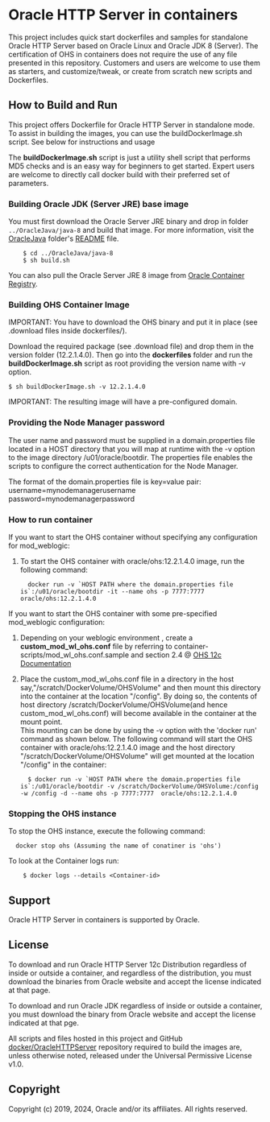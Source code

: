 Oracle HTTP Server in containers
===================================
This project includes quick start dockerfiles and samples for standalone Oracle HTTP Server based on Oracle Linux and Oracle JDK 8 (Server).
The certification of OHS in containers does not require the use of any file presented in this repository.
Customers and users are welcome to use them as starters, and customize/tweak, or create from scratch new scripts and Dockerfiles.

## How to Build and Run
This project offers Dockerfile for Oracle HTTP Server in standalone mode. To assist in building the images, you can use the buildDockerImage.sh script. See below for instructions and usage

The **buildDockerImage.sh** script is just a utility shell script that performs MD5 checks and is an easy way for beginners to get started. Expert users are welcome to directly call docker build with their preferred set of parameters.

### Building Oracle JDK (Server JRE) base image
You must first download the Oracle Server JRE binary and drop in folder `../OracleJava/java-8` and build that image. For more information, visit the [OracleJava](../OracleJava) folder's [README](../OracleJava/README.md) file.

        $ cd ../OracleJava/java-8
        $ sh build.sh
You can also pull the Oracle Server JRE 8 image from [Oracle Container Registry](https://container-registry.oracle.com).

### Building OHS Container Image
IMPORTANT: You have to download the OHS binary and put it in place (see .download files inside dockerfiles/).

Download the required package (see .download file) and drop them in the version folder (12.2.1.4.0). Then go into the **dockerfiles** folder and run the **buildDockerImage.sh** script as root providing the version name with -v option.

    $ sh buildDockerImage.sh -v 12.2.1.4.0

IMPORTANT: The resulting image will have a  pre-configured domain. 

### Providing the Node Manager password
The user name and password must be supplied in a domain.properties file located in a HOST directory that you will map at runtime with the -v option to the image directory /u01/oracle/bootdir. The properties file enables the scripts to configure the correct authentication for the Node Manager.

The format of the domain.properties file is key=value pair:
username=mynodemanagerusername
password=mynodemanagerpassword

### How to run container



If you want to start the OHS container without specifying any configuration for mod_weblogic:
1. To start the OHS container with oracle/ohs:12.2.1.4.0 image, run the following command:


         docker run -v `HOST PATH where the domain.properties file is`:/u01/oracle/bootdir -it --name ohs -p 7777:7777 oracle/ohs:12.2.1.4.0


If you want to start the OHS container with some pre-specified mod_weblogic configuration:
1. Depending on your weblogic environment , create a **custom_mod_wl_ohs.conf** file by referring to container-scripts/mod_wl_ohs.conf.sample and section 2.4 @ [OHS 12c Documentation](http://docs.oracle.com/middleware/12214/webtier/develop-plugin/oracle.htm#PLGWL553)

2. Place the custom_mod_wl_ohs.conf file in a directory in the host say,"/scratch/DockerVolume/OHSVolume" and then mount this directory into the container at the location "/config".
   By doing so, the contents of host directory /scratch/DockerVolume/OHSVolume(and hence custom_mod_wl_ohs.conf) will become available in the container at the mount point.  
   This mounting can be done by using the -v option with the 'docker run' command as shown below. The following command will start the OHS container with oracle/ohs:12.2.1.4.0 image and the host   directory "/scratch/DockerVolume/OHSVolume" will get mounted at the location "/config" in the container:

         $ docker run -v `HOST PATH where the domain.properties file is`:/u01/oracle/bootdir -v /scratch/DockerVolume/OHSVolume:/config -w /config -d --name ohs -p 7777:7777  oracle/ohs:12.2.1.4.0

### Stopping the  OHS instance
To stop the OHS instance, execute the following command:

      docker stop ohs (Assuming the name of conatiner is 'ohs')


To look at the Container logs run:

        $ docker logs --details <Container-id>


## Support
Oracle HTTP Server in containers  is supported by Oracle.


## License
To download and run Oracle HTTP Server 12c Distribution regardless of inside or outside a container, and regardless of the distribution, you must download the binaries from Oracle website and accept the license indicated at that page.

To download and run Oracle JDK regardless of inside or outside a container, you must download the binary from Oracle website and accept the license indicated at that pge.

All scripts and files hosted in this project and GitHub [docker/OracleHTTPServer](./) repository required to build the images are, unless otherwise noted, released under the Universal Permissive License v1.0.

## Copyright
Copyright (c) 2019, 2024, Oracle and/or its affiliates. All rights reserved.
